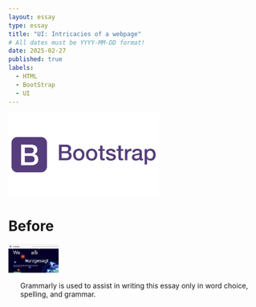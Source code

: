 ```yaml
---
layout: essay
type: essay
title: "UI: Intricacies of a webpage"
# All dates must be YYYY-MM-DD format!
date: 2025-02-27
published: true
labels:
  - HTML
  - BootStrap
  - UI
---
```


<img width="300px" class="rounded float-start pe-4" src="../img/UI-reflect/bootstrap-logo.png">

# Before

<div class="d-flex"
<img width="100px" class="rounded" src="../img/UI-reflect/kurzgesagt-home-port.png">
<img width="100px" class="rounded" src="../img/UI-reflect/my-kurzgesagt-home-port.png">
</div>




<ul>Grammarly is used to assist in writing this essay only in word choice, spelling, and grammar.</ul>
